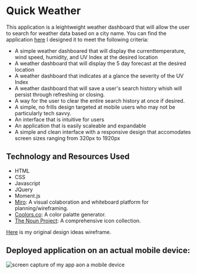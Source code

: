 # Quick Weather

This application is a leightweight weather dashboard that will allow the user to search for weather data based on a city name. You can find the application [here]() I designed it to meet the following criteria:

* A simple weather dashboared that will display the currenttemperature, wind speed, humidity, and UV Index at the desired location
* A weather dashboard that will display the 5 day forecast at the desired location
* A weather dashboard that indicates at a glance the severity of the UV Index
* A weather dashboard that will save a user's search history whish will persist through refreshing or closing. 
* A way for the user to clear the entire search history at once if desired.
* A simple, no frills design targeted at mobile users who may not be particularly tech savvy. 
* An interface that is intuitive for users 
* An application that is easily scaleable and expandable
* A simple and clean interface with a responsive design that accomodates screen sizes ranging from 320px to 1920px

## Technology and Resources Used

* HTML
* CSS
* Javascript
* JQuery
* Moment.js
* [Miro](https://miro.com/about/): A visual colaboration and whiteboard platform for planning/wireframing. 
* [Coolors.co](https://coolors.co/): A color palatte generator.
* [The Noun Project](https://thenounproject.com/): A comprehensive icon collection. 


[Here]() is my original design ideas wireframe.

## Deployed application on an actual mobile device:
![screen capture of my app aon a mobile device]()

